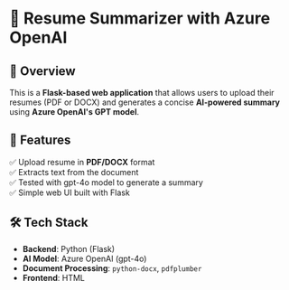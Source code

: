 # 📝 Resume Summarizer with Azure OpenAI

## 🚀 Overview
This is a **Flask-based web application** that allows users to upload their resumes (PDF or DOCX) and generates a concise **AI-powered summary** using **Azure OpenAI's GPT model**.

## 🎯 Features
✅ Upload resume in **PDF/DOCX** format  
✅ Extracts text from the document  
✅ Tested with gpt-4o model to generate a summary  
✅ Simple web UI built with Flask  

## 🛠️ Tech Stack
- **Backend**: Python (Flask)
- **AI Model**: Azure OpenAI (gpt-4o)
- **Document Processing**: `python-docx`, `pdfplumber`
- **Frontend**: HTML
